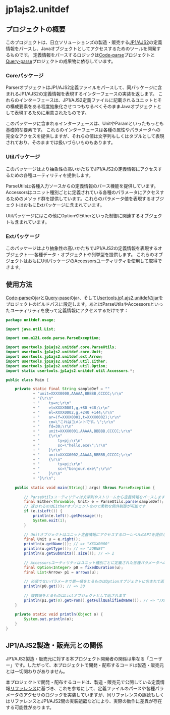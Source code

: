 # jp1ajs2.unitdef

## プロジェクトの概要

このプロジェクトは、日立ソリューションズの製造・販売する[JP1/AJS2](http://www.hitachi-solutions.co.jp/jp1/sp/?cid=aws0004461)の定義情報をパースし、Javaオブジェクトとしてアクセスするためのツールを開発するものです。
定義情報をパースするロジックは[Code-parse](https://github.com/mizukyf/code-parse)プロジェクトと[Query-parse](https://github.com/mizukyf/query-parse)プロジェクトの成果物に依存しています。

### Coreパッケージ

ParserオブジェクトはJP1/AJS2定義ファイルをパースして、同パッケージに含まれるJP1/AJS2の定義情報を表現するインターフェースの実装を返します。
これらのインターフェースは、JP1/AJS2定義ファイルに記載されるユニットとその構成要素をある程度抽象化させつつもなるべくそのままJavaオブジェクトとして表現するために用意されたものです。

このパッケージに含まれるインターフェースは、UnitやParamといったもっとも基礎的な要素です。
これらのインターフェースは各種の属性やパラメータへの完全なアクセスを提供しますが、それらの値は文字列もしくはタプルとして表現されており、そのままでは扱いづらいものもあります。

### Utilパッケージ

このパッケージはより抽象性の高いかたちでJP1/AJS2の定義情報にアクセスするための各種ユーティリティを提供します。

ParseUtilsは各種入力ソースからの定義情報のパース機能を提供しています。
Accessorsはユニット種別ごとに定義されている各種のパラメータにアクセスするためのメソッド群を提供しています。これらのパラメータ値を表現するオブジェクトはおもにExtパッケージに含まれています。

Utilパッケージにはこの他にOptionやEitherといった制御に関連するオブジェクトも含まれています。

### Extパッケージ

このパッケージはより抽象性の高いかたちでJP1/AJS2の定義情報を表現するオブジェクト──各種データ・オブジェクトや列挙型を提供します。
これらのオブジェクトはおもにUtilパッケージのAccessorsユーティリティを使用して取得できます。

## 使用方法

[Code-parse](https://github.com/mizukyf/code-parse)のjarと[Query-pase](https://github.com/mizukyf/query-parse)のjar、そして[Usertools.jp1.ajs2.unitdefのjar](https://github.com/mizukyf/usertools.jp1ajs2.unitdef/releases)をプロジェクトのビルドパスに設定します。あとはParseUtilsやAccessorsといったユーティリティを使って定義情報にアクセスするだけです：

```java
package unitdef.usage;

import java.util.List;

import com.m12i.code.parse.ParseException;

import usertools.jp1ajs2.unitdef.core.ParseUtils;
import usertools.jp1ajs2.unitdef.core.Unit;
import usertools.jp1ajs2.unitdef.ext.Arrow;
import usertools.jp1ajs2.unitdef.util.Either;
import usertools.jp1ajs2.unitdef.util.Option;
import static usertools.jp1ajs2.unitdef.util.Accessors.*;

public class Main {

	private static final String sampleDef = ""
			+ "unit=XXXX0000,AAAAA,BBBBB,CCCCC;\r\n"
			+ "{\r\n"
			+ "    ty=n;\r\n"
			+ "    el=XXXX0001,g,+80 +48;\r\n" 
			+ "    el=XXXX0002,g,+240 +144;\r\n"
			+ "    ar=(f=XXXX0001,t=XXXX0002);\r\n" 
			+ "    cm=\"これはコメントです。\";\r\n"
			+ "    fd=30;\r\n"
			+ "    unit=XXXX0001,AAAAA,BBBBB,CCCCC;\r\n"
			+ "    {\r\n"
			+ "        ty=pj;\r\n"
			+ "        sc=\"hello.exe\";\r\n"
			+ "    }\r\n"
			+ "    unit=XXXX0002,AAAAA,BBBBB,CCCCC;\r\n"
			+ "    {\r\n"
			+ "        ty=pj;\r\n" 
			+ "        sc=\"bonjour.exe\";\r\n"
			+ "    }\r\n"
			+ "}\r\n";
	
	public static void main(String[] args) throws ParseException {
		
		// ParseUtilsユーティリティは文字列やストリームから定義情報をパースします
		final Either<Throwable, Unit> e = ParseUtils.parse(sampleDef);
		// 返されるのはEitherオブジェクトなので柔軟な例外制御が可能です
		if (e.isLeft()) {
			println(e.left().getMessage());
			System.exit(1);
		}
		
		// Unitオブジェクトはユニット定義情報にアクセスするローレベルのAPIを提供します
		final Unit u = e.right();
		println(u.getName()); // => "XXXX0000"
		println(u.getType()); // => "JOBNET"
		println(u.getSubUnits().size()); // => 2
		
		// Accessorsユーティリティはユニット種別ごとに定義された各種パラメータへのアクセスを提供します
		final Option<Integer> p0 = fixedDuration(u);
		final List<Arrow> p1 = arrows(u);
		
		// 必須でないパラメータで単一値をとるものはOptionオブジェクトに包まれて返されます
		println(p0.get()); // => 30
		
		// 複数値をとるものはListオブジェクトとして返されます
		println(p1.get(0).getFrom().getFullQualifiedName()); // => "/XXXX0000/XXXX0001"
	}
	
	private static void println(Object o) {
		System.out.println(o);
	}
}
```

## JP1/AJS2製造・販売元との関係

JP1/AJS2製造・販売元に対する本プロジェクト開発者の関係は単なる「ユーザー」です。したがって、本プロジェクトで開発・配布するコードは製造・販売元とは一切関わりがありません。

本プロジェクトで開発・配布するコードは、製造・販売元で公開している定義情報[リファレンス](http://www.hitachi.co.jp/Prod/comp/soft1/manual/pc/d3K2543/AJSO0001.HTM)に基づき、これを参考にして、定義ファイルのパースや各種パラメータのアクセサのロジックを実装していますが、同リファレンスの誤読もしくはリファレンスとJP1/AJS2間の実装齟齬などにより、実際の動作に差異が存在する可能性があります。
